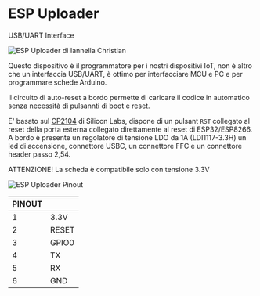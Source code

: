 # ESP Uploader


USB/UART Interface


![ESP Uploader di Iannella Christian](https://github.com/ChristianIannella/Open-IoT/blob/main/Media/Photo/ESP%20Uploader.JPG)


Questo dispositivo è il programmatore per i nostri dispositivi IoT, non è altro che un interfaccia USB/UART, è ottimo per interfacciare MCU e PC e per programmare schede Arduino.

Il circuito di auto-reset a bordo permette di caricare il codice in automatico senza necessità di pulsannti di boot e reset.

E' basato sul [CP2104](https://www.silabs.com/interface/usb-bridges/classic/device.cp2104?tab=specs) di Silicon Labs, dispone di un pulsant `RST` collegato al reset della porta esterna collegato direttamente al reset di ESP32/ESP8266.
A bordo è presente un regolatore di tensione LDO da 1A (LDI1117-3.3H) un led di accensione, connettore USBC, un connettore FFC e un connettore header passo 2,54.

ATTENZIONE! La scheda è compatibile solo con tensione 3.3V

![ESP Uploader Pinout](https://github.com/ChristianIannella/Open-IoT/blob/main/Media/Photo/ESP%20Uploader%20Pinout.JPG)

|PINOUT||
|---|---|
|1|3.3V|
|2|RESET|
|3|GPIO0|
|4|TX|
|5|RX|
|6|GND|
